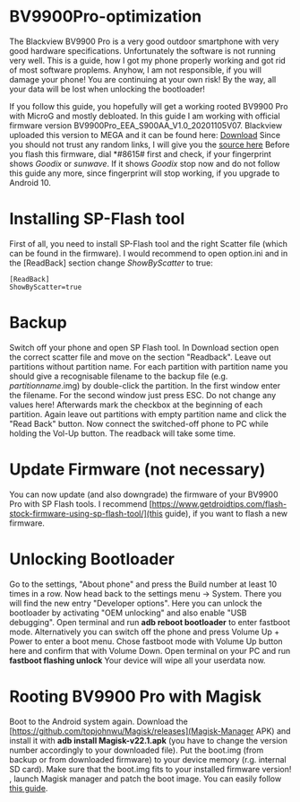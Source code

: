 # BV9900Pro-optimization
The Blackview BV9900 Pro is a very good outdoor smartphone with very good hardware specifications.
Unfortunately the software is not running very well. This is a guide, how I got my phone properly working and got rid of most software proplems.
Anyhow, I am not responsible, if you will damage your phone! You are continuing at your own risk!
By the way, all your data will be lost when unlocking the bootloader!

If you follow this guide, you hopefully will get a working rooted BV9900 Pro with MicroG and mostly debloated.
In this guide I am working with official firmware version BV9900Pro_EEA_S900AA_V1.0_20201105V07.
Blackview uploaded this version to MEGA and it can be found here: [Download](https://mega.nz/file/vLAnzQDb#AASpRKEQwCOhKTNXtxAPVX2nocLnCZgUdgeFxwDfzg4)
Since you should not trust any random links, I will give you the [source here](https://bbs.blackview.hk/viewtopic.php?f=300&t=538469&start=170)
Before you flash this firmware, dial \*#8615# first and check, if your fingerprint shows _Goodix_ or _sunwave_. If it shows _Goodix_ stop now and do not follow this guide any more, since fingerprint will stop working, if you upgrade to Android 10.

# Installing SP-Flash tool
First of all, you need to install SP-Flash tool and the right Scatter file (which can be found in the firmware).
I would recommend to open option.ini and in the \[ReadBack\] section change _ShowByScatter_ to true:

```
[ReadBack]
ShowByScatter=true
```

# Backup
Switch off your phone and open SP Flash tool. In Download section open the correct scatter file and move on the section "Readback".
Leave out partitions without partition name. For each partition with partition name you should give a recognisable filename to the backup file (e.g. _partitionname_.img) by double-click the partition. In the first window enter the filename. For the second window just press ESC. Do not change any values here!
Afterwards mark the checkbox at the beginning of each partition. Again leave out partitions with empty partition name and click the "Read Back" button.
Now connect the switched-off phone to PC while holding the Vol-Up button.
The readback will take some time.

# Update Firmware (not necessary)
You can now update (and also downgrade) the firmware of your BV9900 Pro with SP Flash tools.
I recommend [https://www.getdroidtips.com/flash-stock-firmware-using-sp-flash-tool/](this guide), if you want to flash a new firmware.


# Unlocking Bootloader
Go to the settings, "About phone" and press the Build number at least 10 times in a row.
Now head back to the settings menu -> System. There you will find the new entry "Developer options".
Here you can unlock the bootloader by activating "OEM unlocking" and also enable "USB debugging".
Open terminal and run **adb reboot bootloader** to enter fastboot mode. Alternatively you can switch off the phone and press Volume Up + Power to enter a boot menu. Chose fastboot mode with Volume Up button here and confirm that with Volume Down.
Open terminal on your PC and run **fastboot flashing unlock**
Your device will wipe all your userdata now.

# Rooting BV9900 Pro with Magisk
Boot to the Android system again.
Download the [https://github.com/topjohnwu/Magisk/releases](Magisk-Manager APK) and install it with **adb install Magisk-v22.1.apk** (you have to change the version number accordingly to your downloaded file).
Put the boot.img (from backup or from downloaded firmware) to your device memory (r.g. internal SD card). Make sure that the boot.img fits to your installed firmware version!
, launch Magisk manager and patch the boot image. You can easily follow [this guide](https://www.droidwin.com/patch-stock-boot-image-flash-magisk/).

